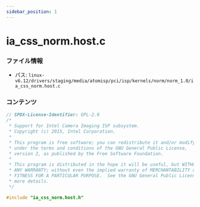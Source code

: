 ```yaml
---
sidebar_position: 1
---
```

# ia_css_norm.host.c

### ファイル情報

- パス: `linux-v6.12/drivers/staging/media/atomisp/pci/isp/kernels/norm/norm_1.0/ia_css_norm.host.c`

### コンテンツ

```c
// SPDX-License-Identifier: GPL-2.0
/*
 * Support for Intel Camera Imaging ISP subsystem.
 * Copyright (c) 2015, Intel Corporation.
 *
 * This program is free software; you can redistribute it and/or modify it
 * under the terms and conditions of the GNU General Public License,
 * version 2, as published by the Free Software Foundation.
 *
 * This program is distributed in the hope it will be useful, but WITHOUT
 * ANY WARRANTY; without even the implied warranty of MERCHANTABILITY or
 * FITNESS FOR A PARTICULAR PURPOSE.  See the GNU General Public License for
 * more details.
 */

#include "ia_css_norm.host.h"

```
